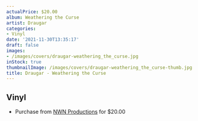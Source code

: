 ```yaml
---
actualPrice: $20.00
album: Weathering the Curse
artist: Draugar
categories:
- Vinyl
date: '2021-11-30T13:35:17'
draft: false
images:
- /images/covers/draugar-weathering_the_curse.jpg
inStock: true
thumbnailImage: /images/covers/draugar-weathering_the_curse-thumb.jpg
title: Draugar - Weathering the Curse
---
```


## Vinyl
* Purchase from [NWN Productions](http://shop.nwnprod.com/index.php?route=product/product&path=75&product_id=9385&sort=pd.name&order=ASC) for $20.00
